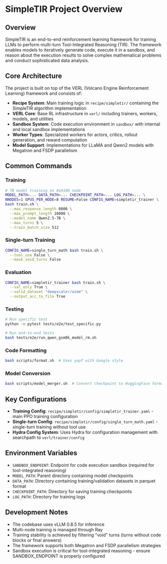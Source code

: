 # SimpleTIR Project Overview

## Overview

SimpleTIR is an end-to-end reinforcement learning framework for training LLMs to perform multi-turn Tool-Integrated Reasoning (TIR). The framework enables models to iteratively generate code, execute it in a sandbox, and reason about the execution results to solve complex mathematical problems and conduct sophisticated data analysis.

## Core Architecture

The project is built on top of the VERL (Volcano Engine Reinforcement Learning) framework and consists of:

- **Recipe System**: Main training logic in `recipe/simpletir/` containing the SimpleTIR algorithm implementation
- **VERL Core**: Base RL infrastructure in `verl/` including trainers, workers, models, and utilities
- **Sandbox System**: Code execution environment in `sandbox/` with internal and local sandbox implementations
- **Worker Types**: Specialized workers for actors, critics, rollout generation, and reward computation
- **Model Support**: Implementations for LLaMA and Qwen2 models with Megatron and FSDP parallelism

## Common Commands

### Training
```bash
# 7B model training on 8xH100 node
MODEL_PATH=... DATA_PATH=... CHECKPOINT_PATH=... LOG_PATH=... \
NNODES=1 GPUS_PER_NODE=8 RESUME=False CONFIG_NAME=simpletir_trainer \
bash train.sh \
  --max_response_length 8000 \
  --max_prompt_length 16000 \
  --model_name Qwen2.5-7B \
  --max_turns 5 \
  --train_batch_size 512
```

### Single-turn Training
```bash
CONFIG_NAME=single_turn_math bash train.sh \
  --tool_use False \
  --mask_void_turns False
```

### Evaluation
```bash
CONFIG_NAME=simpletir_trainer bash train.sh \
  --val_only True \
  --valid_dataset "deepscaler/aime" \
  --output_acc_to_file True
```

### Testing
```bash
# Run specific test
python -m pytest tests/e2e/test_specific.py

# Run end-to-end tests
bash tests/e2e/run_qwen_gsm8k_model_rm.sh
```

### Code Formatting
```bash
bash scripts/format.sh  # Uses yapf with Google style
```

### Model Conversion
```bash
bash scripts/model_merger.sh  # Convert checkpoint to HuggingFace format
```

## Key Configurations

- **Training Config**: `recipe/simpletir/config/simpletir_trainer.yaml` - main PPO training configuration
- **Single-turn Config**: `recipe/simpletir/config/single_turn_math.yaml` - single-turn training without tool use
- **Hydra Config System**: Uses Hydra for configuration management with searchpath to `verl/trainer/config`

## Environment Variables

- `SANDBOX_ENDPOINT`: Endpoint for code execution sandbox (required for tool-integrated reasoning)
- `MODEL_PATH`: Parent directory containing model checkpoints
- `DATA_PATH`: Directory containing training/validation datasets in parquet format
- `CHECKPOINT_PATH`: Directory for saving training checkpoints
- `LOG_PATH`: Directory for training logs

## Development Notes

- The codebase uses vLLM 0.8.5 for inference
- Multi-node training is managed through Ray
- Training stability is achieved by filtering "void" turns (turns without code blocks or final answers)
- The framework supports both Megatron and FSDP parallelism strategies
- Sandbox execution is critical for tool-integrated reasoning - ensure SANDBOX_ENDPOINT is properly configured